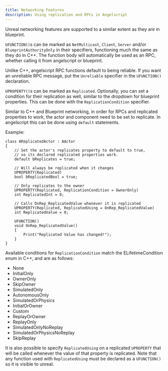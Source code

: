 ```yaml
---
title: Networking Features
description: Using replication and RPCs in Angelscript
---
```


Unreal networking features are supported to a similar extent as they are in blueprint.

`UFUNCTION()`s can be marked as `NetMulticast`, `Client`, `Server` and/or `BlueprintAuthorityOnly`
in their specifiers, functioning much the same as they do in C++. The function body will
automatically be used as an RPC, whether calling it from angelscript or blueprint.

Unlike C++, angelscript RPC functions default to being reliable. If you want an unreliable
RPC message, put the `Unreliable` specifier in the `UFUNCTION()` declaration.

`UPROPERTY()`s can be marked as `Replicated`. Optionally, you can set a condition for
their replication as well, similar to the dropdown for blueprint properties. This can be
done with the `ReplicationCondition` specifier.

Similar to C++ and Blueprint networking, in order for RPCs and replicated properties to
work, the actor and component need to be set to replicate. In angelscript this can
be done using `default` statements.

Example:

```angelscript
class AReplicatedActor : AActor
{
    // Set the actor's replicates property to default to true,
    // so its declared replicated properties work.
    default bReplicates = true;

    // Will always be replicated when it changes
    UPROPERTY(Replicated)
    bool bReplicatedBool = true;

    // Only replicates to the owner
    UPROPERTY(Replicated, ReplicationCondition = OwnerOnly)
    int ReplicatedInt = 0;

    // Calls OnRep_ReplicatedValue whenever it is replicated
    UPROPERTY(Replicated, ReplicatedUsing = OnRep_ReplicatedValue)
    int ReplicatedValue = 0;

    UFUNCTION()
    void OnRep_ReplicatedValue()
    {
        Print("Replicated Value has changed!");
    }
}
```

Available conditions for `ReplicationCondition` match the ELifetimeCondition enum in C++, and are as follows:

- None
- InitialOnly
- OwnerOnly
- SkipOwner
- SimulatedOnly
- AutonomousOnly
- SimulatedOrPhysics
- InitialOrOwner
- Custom
- ReplayOrOwner
- ReplayOnly
- SimulatedOnlyNoReplay
- SimulatedOrPhysicsNoReplay
- SkipReplay

It is also possible to specify `ReplicatedUsing` on a replicated `UPROPERTY` that will be called whenever
the value of that property is replicated. Note that any function used with `ReplicatedUsing` must be
declared as a `UFUNCTION()` so it is visible to unreal.
